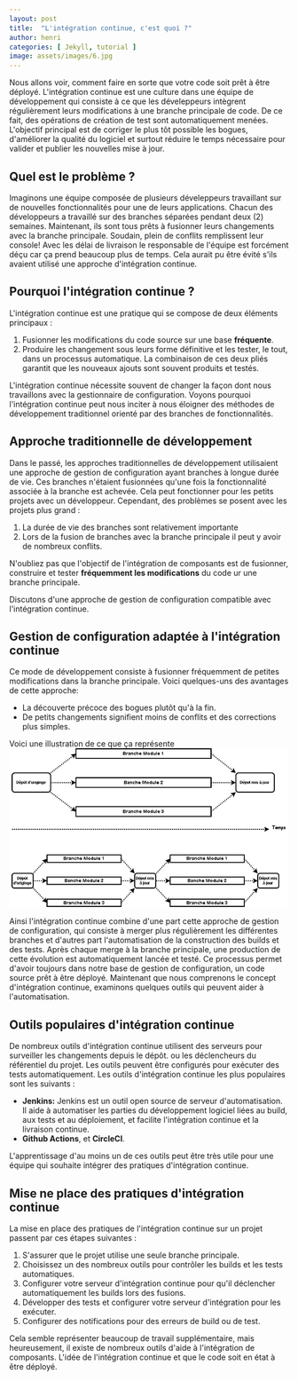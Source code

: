 ```yaml
---
layout: post
title:  "L'intégration continue, c'est quoi ?"
author: henri
categories: [ Jekyll, tutorial ]
image: assets/images/6.jpg
---
```

Nous allons voir, comment faire en sorte que votre code soit prêt à être déployé. L'intégration continue est une culture dans une équipe de développement qui consiste à ce que les déveleppeurs intègrent régulièrement leurs modifications à une branche principale de code. De ce fait, des opérations de création de test sont automatiquement menées. L'objectif principal est de corriger le plus tôt possible les bogues, d'améliorer la qualité du logiciel et surtout réduire le temps nécessaire pour valider et publier les nouvelles mise à jour.

## Quel est le problème ? 
Imaginons une équipe composée de plusieurs déveleppeurs travaillant sur de nouvelles fonctionnalités pour une de leurs applications. Chacun des développeurs a travaillé sur des branches séparées pendant deux (2) semaines. Maintenant, ils sont tous prêts à fusionner leurs changements avec la branche principale. Soudain, plein de conflits remplissent leur console! Avec les délai de livraison le responsable de l'équipe est forcément déçu car ça prend beaucoup plus de temps. Cela aurait pu être évité s'ils avaient utilisé une approche d'intégration continue.

## Pourquoi l'intégration continue ?

L'intégration continue est une pratique qui se compose de deux éléments principaux :
1. Fusionner les modifications du code source sur une base **fréquente**.
2. Produire les changement sous leurs forme définitive et les tester, le tout, dans un processus automatique.
La combinaison de ces deux pliés garantit que les nouveaux ajouts sont souvent produits et testés.

L'intégration continue nécessite souvent de changer la façon dont nous travaillons avec la gestionnaire de configuration. Voyons pourquoi l'intégration continue peut nous inciter à nous éloigner des méthodes de développement traditionnel orienté par des branches de fonctionnalités.

## Approche traditionnelle de développement
Dans le passé, les approches traditionnelles de développement utilisaient une approche de gestion de configuration ayant branches à longue durée de vie. Ces branches n'étaient fusionnées qu'une fois la fonctionnalité associée à la branche est achevée. Cela peut fonctionner pour les petits projets avec un développeur. Cependant, des problèmes se posent avec les projets plus grand :

1. La durée de vie des branches sont relativement importante
2. Lors de la fusion de branches avec la branche principale il peut y avoir de nombreux conflits.

N'oubliez pas que l'objectif de l'intégration de composants est de fusionner, construire et tester **fréquemment les modifications** du code ur une branche principale. 

Discutons d'une approche de gestion de configuration compatible avec l'intégration continue.

## Gestion de configuration adaptée à l'intégration continue

Ce mode de développement consiste à fusionner fréquemment de petites modifications dans la branche principale. Voici quelques-uns des avantages de cette approche:
* La découverte précoce des bogues plutôt qu'à la fin.
* De petits changements signifient moins de conflits et des corrections plus simples.

Voici une illustration de ce que ça représente ![Intégration continue!](/assets/images/Continous_Integration.png "Schéma Intégration Continue")

Ainsi l'intégration continue combine d'une part cette approche de gestion de configuration, qui consiste à merger plus régulièrement les différentes branches et d'autres part l'automatisation de la construction des builds et des tests. Après chaque merge à la branche principale, une production de cette évolution est automatiquement lancée et testé. Ce processus permet d'avoir toujours dans notre base de gestion de configuration, un code source prêt à être déployé. Maintenant que nous comprenons le concept d'intégration continue, examinons quelques outils qui peuvent aider à l'automatisation.

## Outils populaires d'intégration continue
De nombreux outils d'intégration continue utilisent des serveurs pour surveiller les changements depuis le dépôt. ou les déclencheurs du référentiel du projet. Les outils peuvent être configurés pour exécuter des tests automatiquement. Les outils d'intégration continue les plus populaires sont les suivants :
* **Jenkins:** Jenkins est un outil open source de serveur d'automatisation. Il aide à automatiser les parties du développement logiciel liées au build, aux tests et au déploiement, et facilite l'intégration continue et la livraison continue.
* **Github Actions**, et **CircleCI**.

L'apprentissage d'au moins un de ces outils peut être très utile pour une équipe qui souhaite intégrer des pratiques d'intégration continue.

## Mise ne place des pratiques d'intégration continue

La mise en place des pratiques de l'intégration continue sur un projet passent par ces étapes suivantes :

1. S'assurer que le projet utilise une seule branche principale.
2. Choisissez un des nombreux outils pour contrôler les builds et les tests automatiques.
3. Configurer votre serveur d'intégration continue pour qu'il déclencher automatiquement les builds lors des fusions.
4. Développer des tests et configurer votre serveur d'intégration pour les exécuter.
5. Configurer des notifications pour des erreurs de build ou de test.

Cela semble représenter beaucoup de travail supplémentaire, mais heureusement, il existe de nombreux outils d'aide à l'intégration de composants. L'idée de l'intégration continue et que le code soit en état à être déployé.